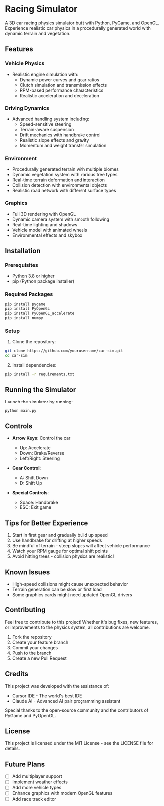 # Racing Simulator

A 3D car racing physics simulator built with Python, PyGame, and OpenGL. Experience realistic car physics in a procedurally generated world with dynamic terrain and vegetation.

## Features

### Vehicle Physics
- Realistic engine simulation with:
  - Dynamic power curves and gear ratios
  - Clutch simulation and transmission effects
  - RPM-based performance characteristics
  - Realistic acceleration and deceleration

### Driving Dynamics
- Advanced handling system including:
  - Speed-sensitive steering
  - Terrain-aware suspension
  - Drift mechanics with handbrake control
  - Realistic slope effects and gravity
  - Momentum and weight transfer simulation

### Environment
- Procedurally generated terrain with multiple biomes
- Dynamic vegetation system with various tree types
- Real-time terrain deformation and interaction
- Collision detection with environmental objects
- Realistic road network with different surface types

### Graphics
- Full 3D rendering with OpenGL
- Dynamic camera system with smooth following
- Real-time lighting and shadows
- Vehicle model with animated wheels
- Environmental effects and skybox

## Installation

### Prerequisites
- Python 3.8 or higher
- pip (Python package installer)

### Required Packages
```bash
pip install pygame
pip install PyOpenGL
pip install PyOpenGL_accelerate
pip install numpy
```

### Setup
1. Clone the repository:
```bash
git clone https://github.com/yourusername/car-sim.git
cd car-sim
```

2. Install dependencies:
```bash
pip install -r requirements.txt
```

## Running the Simulator

Launch the simulator by running:
```bash
python main.py
```

## Controls

- **Arrow Keys**: Control the car
  - Up: Accelerate
  - Down: Brake/Reverse
  - Left/Right: Steering

- **Gear Control**:
  - A: Shift Down
  - D: Shift Up

- **Special Controls**:
  - Space: Handbrake
  - ESC: Exit game

## Tips for Better Experience

1. Start in first gear and gradually build up speed
2. Use handbrake for drifting at higher speeds
3. Be mindful of terrain - steep slopes will affect vehicle performance
4. Watch your RPM gauge for optimal shift points
5. Avoid hitting trees - collision physics are realistic!

## Known Issues

- High-speed collisions might cause unexpected behavior
- Terrain generation can be slow on first load
- Some graphics cards might need updated OpenGL drivers

## Contributing

Feel free to contribute to this project! Whether it's bug fixes, new features, or improvements to the physics system, all contributions are welcome.

1. Fork the repository
2. Create your feature branch
3. Commit your changes
4. Push to the branch
5. Create a new Pull Request

## Credits

This project was developed with the assistance of:
- Cursor IDE - The world's best IDE
- Claude AI - Advanced AI pair programming assistant

Special thanks to the open-source community and the contributors of PyGame and PyOpenGL.

## License

This project is licensed under the MIT License - see the LICENSE file for details.

## Future Plans

- [ ] Add multiplayer support
- [ ] Implement weather effects
- [ ] Add more vehicle types
- [ ] Enhance graphics with modern OpenGL features
- [ ] Add race track editor

